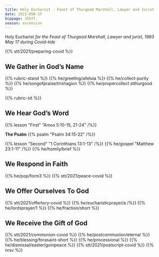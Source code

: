 ```yaml
---
title: Holy Eucharist - Feast of Thurgood Marshall, Lawyer and Jurist
date: 2021-050-17
bcppage: 355ff.
season: ascension
---
```

Holy Eucharist
_for the Feast of  Thurgood Marshall, Lawyer and jurist, 1993
May 17
during Covid-tide_

{{% stt/2021/preparing-covid %}}

## We Gather in God’s Name
{{% rubric-stand %}}
{{% he/greeting/alleluia %}}
{{% he/collect-purity %}}
{{% he/songofpraise/trishagion %}}
{{% he/propercollect stthurgood %}}

{{% rubric-sit %}}
## We Hear God’s Word
{{% lesson "First" "Amos 5:10-15, 21-24" /%}}

**The Psalm**
{{% psalm "Psalm 34:15-22" /%}}

{{% lesson "Second" "1 Corinthians 13:1-13" /%}}
{{% he/gospel "Matthew 23:1-11" /%}}
{{% he/homily/brief %}}

## We Respond in Faith
{{% he/pop/form3 %}}
{{% stt/2021/peace-covid %}}

## We Offer Ourselves To God
{{% stt/2021/offertory-covid %}}
{{% he/eucharisticprayer/a /%}}
{{% he/lordsprayer/1 %}}
{{% he/fraction/short %}}

## We Receive the Gift of God
{{% stt/2021/communion-covid %}}
{{% he/postcommunion/eternal %}}
{{% he/blessing/forasaint-short %}}
{{% he/processional %}}
{{% he/dismissal/easter/goinpeace %}}
{{% stt/2021/postscript-covid %}}
{{% nrsv %}}
